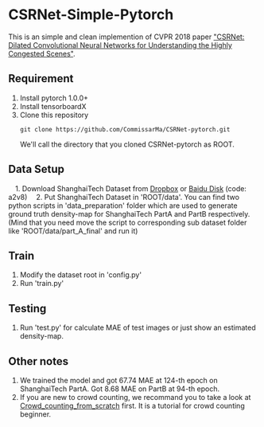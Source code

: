 # CSRNet-Simple-Pytorch
This is an simple and clean implemention of CVPR 2018 paper ["CSRNet: Dilated Convolutional Neural Networks for Understanding the Highly Congested Scenes"](https://arxiv.org/abs/1802.10062).  

## Requirement
1. Install pytorch 1.0.0+
2. Install tensorboardX
3. Clone this repository  
    ```git
    git clone https://github.com/CommissarMa/CSRNet-pytorch.git
    ```
    We'll call the directory that you cloned CSRNet-pytorch as ROOT.

## Data Setup
&emsp;1. Download ShanghaiTech Dataset from
[Dropbox](https://www.dropbox.com/s/fipgjqxl7uj8hd5/ShanghaiTech.zip?dl=0) or [Baidu Disk](https://pan.baidu.com/s/101mNo_Vz21IwDYnYTnLQpw) (code: a2v8) 
&emsp;2. Put ShanghaiTech Dataset in 'ROOT/data'. 
You can find two python scripts in 
'data_preparation' folder which are used to generate ground truth density-map for 
ShanghaiTech PartA and PartB respectively. (Mind that you need move the script to corresponding 
sub dataset folder like 'ROOT/data/part_A_final' and run it)  
## Train
1. Modify the dataset root in 'config.py'   
2. Run 'train.py'

## Testing
1. Run 'test.py' for calculate MAE of test images or just show an estimated density-map. 

## Other notes
1. We trained the model and got 67.74 MAE at 124-th epoch on ShanghaiTech PartA. Got 8.68 
MAE on PartB at 94-th epoch. 
2. If you are new to crowd counting, we recommand you to take a look at [Crowd_counting_from_scratch](https://github.com/CommissarMa/Crowd_counting_from_scratch) first. It is a tutorial for crowd counting beginner.